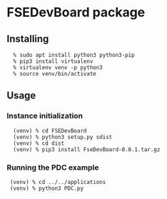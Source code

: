 # FSEDevBoard package
 
## Installing
      % sudo apt install python3 python3-pip
      % pip3 install virtualenv
      % virtualenv venv -p python3
      % source venv/bin/activate

## Usage
### Instance initialization
      (venv) % cd FSEDevBoard
      (venv) % python3 setup.py sdist
      (venv) % cd dist
      (venv) % pip3 install FseDevBoard-0.0.1.tar.gz

### Running the PDC example
     (venv) % cd ../../applications
     (venv) % python3 PDC.py
